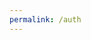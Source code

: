 ```yaml
---
permalink: /auth
---
```


<script>
    const url = new URL(location.href);

    const urlParams = url.searchParams;

    const code = urlParams.get("code");

    console.log(code);
    const { access_token } = await fetch("https://github.com/login/oauth",
        {
            code,
            {{ client_id }},
            {{ client_secret }}
        },
        {
            method: "POST",
            headers: {
                "Accept" : "application/json",
            }
        })
        .then(response => response.json())
        .then(data => {
            console.log(data);
        })
        .catch(error => console.log(error));
</script>